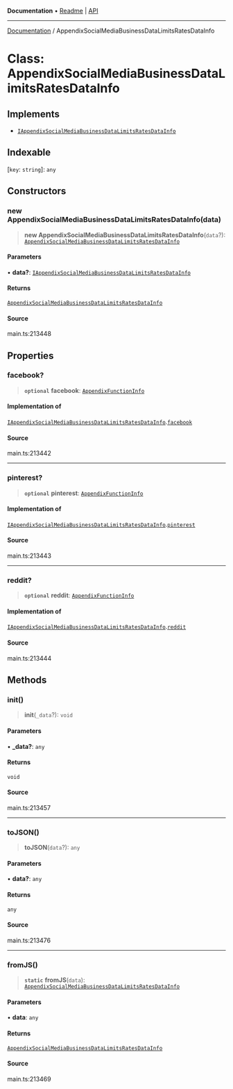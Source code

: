 **Documentation** • [Readme](../README.md) \| [API](../globals.md)

***

[Documentation](../README.md) / AppendixSocialMediaBusinessDataLimitsRatesDataInfo

# Class: AppendixSocialMediaBusinessDataLimitsRatesDataInfo

## Implements

- [`IAppendixSocialMediaBusinessDataLimitsRatesDataInfo`](../interfaces/IAppendixSocialMediaBusinessDataLimitsRatesDataInfo.md)

## Indexable

 \[`key`: `string`\]: `any`

## Constructors

### new AppendixSocialMediaBusinessDataLimitsRatesDataInfo(data)

> **new AppendixSocialMediaBusinessDataLimitsRatesDataInfo**(`data`?): [`AppendixSocialMediaBusinessDataLimitsRatesDataInfo`](AppendixSocialMediaBusinessDataLimitsRatesDataInfo.md)

#### Parameters

• **data?**: [`IAppendixSocialMediaBusinessDataLimitsRatesDataInfo`](../interfaces/IAppendixSocialMediaBusinessDataLimitsRatesDataInfo.md)

#### Returns

[`AppendixSocialMediaBusinessDataLimitsRatesDataInfo`](AppendixSocialMediaBusinessDataLimitsRatesDataInfo.md)

#### Source

main.ts:213448

## Properties

### facebook?

> **`optional`** **facebook**: [`AppendixFunctionInfo`](AppendixFunctionInfo.md)

#### Implementation of

[`IAppendixSocialMediaBusinessDataLimitsRatesDataInfo`](../interfaces/IAppendixSocialMediaBusinessDataLimitsRatesDataInfo.md).[`facebook`](../interfaces/IAppendixSocialMediaBusinessDataLimitsRatesDataInfo.md#facebook)

#### Source

main.ts:213442

***

### pinterest?

> **`optional`** **pinterest**: [`AppendixFunctionInfo`](AppendixFunctionInfo.md)

#### Implementation of

[`IAppendixSocialMediaBusinessDataLimitsRatesDataInfo`](../interfaces/IAppendixSocialMediaBusinessDataLimitsRatesDataInfo.md).[`pinterest`](../interfaces/IAppendixSocialMediaBusinessDataLimitsRatesDataInfo.md#pinterest)

#### Source

main.ts:213443

***

### reddit?

> **`optional`** **reddit**: [`AppendixFunctionInfo`](AppendixFunctionInfo.md)

#### Implementation of

[`IAppendixSocialMediaBusinessDataLimitsRatesDataInfo`](../interfaces/IAppendixSocialMediaBusinessDataLimitsRatesDataInfo.md).[`reddit`](../interfaces/IAppendixSocialMediaBusinessDataLimitsRatesDataInfo.md#reddit)

#### Source

main.ts:213444

## Methods

### init()

> **init**(`_data`?): `void`

#### Parameters

• **\_data?**: `any`

#### Returns

`void`

#### Source

main.ts:213457

***

### toJSON()

> **toJSON**(`data`?): `any`

#### Parameters

• **data?**: `any`

#### Returns

`any`

#### Source

main.ts:213476

***

### fromJS()

> **`static`** **fromJS**(`data`): [`AppendixSocialMediaBusinessDataLimitsRatesDataInfo`](AppendixSocialMediaBusinessDataLimitsRatesDataInfo.md)

#### Parameters

• **data**: `any`

#### Returns

[`AppendixSocialMediaBusinessDataLimitsRatesDataInfo`](AppendixSocialMediaBusinessDataLimitsRatesDataInfo.md)

#### Source

main.ts:213469
